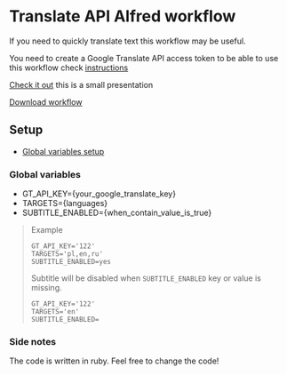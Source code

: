 # Translate API Alfred workflow

If you need to quickly translate text this workflow may be useful. 

You need to create a Google Translate API access token to be able to use this workflow check [instructions](https://cloud.google.com/translate/docs/quickstarts?hl=en)

[Check it out](https://v.usetapes.com/B8R9VzzS86) this is a small presentation

[Download workflow](https://github.com/pniemczyk/translate_api_alfred_workflow/raw/main/Translate%20API.alfredworkflow)

## Setup

- [Global variables setup](https://v.usetapes.com/UyKRABRtC9)

### Global variables

* GT_API_KEY={your_google_translate_key}
* TARGETS={languages}
* SUBTITLE_ENABLED={when_contain_value_is_true}

> Example
> ```
> GT_API_KEY='122'
> TARGETS='pl,en,ru'
> SUBTITLE_ENABLED=yes
> ```
> Subtitle will be disabled when `SUBTITLE_ENABLED` key or value is missing.
> ```
> GT_API_KEY='122'
> TARGETS='en'
> SUBTITLE_ENABLED=
> ```

### Side notes
The code is written in ruby. Feel free to change the code!